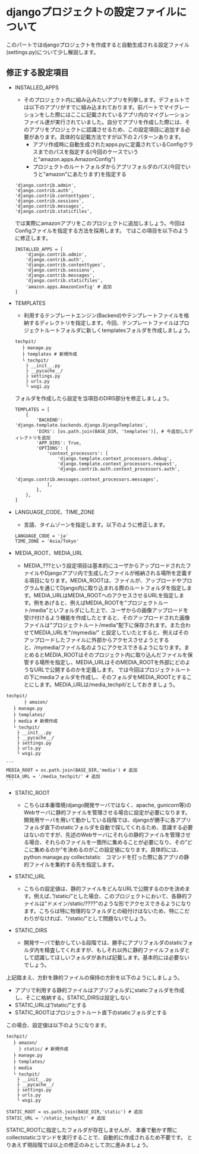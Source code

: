 # djangoプロジェクトの設定ファイルについて

このパートではdjangoプロジェクトを作成すると自動生成される設定ファイル(settings.py)について少し解説します。

## 修正する設定項目

* INSTALLED_APPS
    * そのプロジェクト内に組み込みたいアプリを列挙します。デフォルトでは以下のアプリがすでに組み込まれております。前パートでマイグレーションをした際にはここに記載されているアプリ内のマイグレーションファイル達が実行されていました。自分でアプリを作成した際には、そのアプリをプロジェクトに認識させるため、この設定項目に追加する必要があります。具体的な記載方法ですが以下の２パターンあります。
        * アプリ作成時に自動生成されたapps.pyに定義されているConfigクラスまでのパスを指定する(今回のケースでいうと"amazon.apps.AmazonConfig")
        * プロジェクトのルートフォルダからアプリフォルダのパス(今回でいうと"amazon"にあたります)を指定する
    

    ``` 
    'django.contrib.admin',
    'django.contrib.auth',
    'django.contrib.contenttypes',
    'django.contrib.sessions',
    'django.contrib.messages',
    'django.contrib.staticfiles',
    ```

    では実際にamazonアプリをこのプロジェクトに追加しましょう。今回はConfigファイルを指定する方法を採用します。
    ではこの項目を以下のように修正します。
    ``` 
    INSTALLED_APPS = [
        'django.contrib.admin',
        'django.contrib.auth',
        'django.contrib.contenttypes',
        'django.contrib.sessions',
        'django.contrib.messages',
        'django.contrib.staticfiles',
        'amazon.apps.AmazonConfig' # 追加
    ]
    ```
* TEMPLATES
    * 利用するテンプレートエンジン(Backend)やテンプレートファイルを格納するディレクトリを指定します。今回、テンプレートファイルはプロジェクトルートフォルダに新しくtemplatesフォルダを作成しましょう。
    ```
    techpit/
    　 ├ manage.py
    　 ├ templates # 新規作成
    　 └ techpit/
        ├ __init__.py
        ├ __pycache__/
        ├ settings.py
        ├ urls.py
        └ wsgi.py
    ```
    フォルダを作成したら設定を当項目のDIRS部分を修正しましょう。
    ```
    TEMPLATES = [
        {
            'BACKEND': 'django.template.backends.django.DjangoTemplates',
            'DIRS': [os.path.join(BASE_DIR, 'templates')], # 今追加したディレクトリを追加
            'APP_DIRS': True,
            'OPTIONS': {
                'context_processors': [
                    'django.template.context_processors.debug',
                    'django.template.context_processors.request',
                    'django.contrib.auth.context_processors.auth',
                    'django.contrib.messages.context_processors.messages',
                ],
            },
        },
    ]
    ```

* LANGUAGE_CODE、TIME_ZONE
     * 言語、タイムゾーンを指定します。以下のように修正します。
     ```
     LANGUAGE_CODE = 'ja'
     TIME_ZONE = 'Asia/Tokyo'
     ```

* MEDIA_ROOT、MEDIA_URL
    * MEDIA_???という設定項目は基本的にユーザからアップロードされたファイルやDjangoアプリ内で生成したファイルが格納される場所を定義する項目になります。MEDIA_ROOTは、ファイルが、アップロードやプログラムを通じてDjango内に取り込まれる際のルートフォルダを指定します。MEDIA_URLはMEDIA_ROOTへのアクセスさせるURLを指定します。例をあげると、例えばMEDIA_ROOTを"プロジェクトルート/media"といフォルダにした上で、ユーザからの画像アップロードを受け付けるよう機能を作成したとすると、そのアップロードされた画像ファイルは"プロジェクトルート/media"配下に保存されます。また合わせてMEDIA_URLを"/mymedia/" と設定していたとすると、例えばそのアップロードしたファイルに外部からアクセスさせようとすると、/mymedia/ファイル名のようにアクセスできるようになります。まとめるとMEDIA_ROOTはそのプロジェクト内に取り込んだファイルを保管する場所を指定し、MEDIA_URLはそのMEDIA_ROOTを外部にどのようなURLで公開するのかを定義します。
    では今回はプロジェクトルートの下にmediaフォルダを作成し、そのフォルダをMEDIA_ROOTとすることにします。MEDIA_URLは/media_techpit/としておきましょう。

```
techpit/
　     ├ amazon/ 
　 ├ manage.py
　 ├ templates/ 
　 ├ media # 新規作成
　 └ techpit/
    ├ __init__.py
    ├ __pycache__/
    ├ settings.py
    ├ urls.py
    └ wsgi.py
```

    ```
    MEDIA_ROOT = os.path.join(BASE_DIR,'media') # 追加
    MEDIA_URL = '/media_techpit/' # 追加  
    ```

* STATIC_ROOT
    * こちらは本番環境(django開発サーバではなく、apache, gunicorn等)のWebサーバに静的ファイルを管理させる場合に設定が必要になります。開発用サーバを用いて動かしている段階では、djangoが勝手に各アプリフォルダ直下のstaticフォルダを自動で探してくれるため、意識する必要はないのですが、先述のWebサーバにそれらの静的ファイルを管理させる場合、それらのファイルを一箇所に集めることが必要になり、その”どこに集めるのか”を決めるのがこの設定値になります。具体的には、python manage.py collectstatic　コマンドを打った際に各アプリの静的ファイルを集約する先を指定します。


* STATIC_URL
    * こちらの設定値は、静的ファイルをどんなURLで公開するのかを決めます。例えば、”/static/”とした場合、このプロジェクトにおいて、各静的ファイルは"ドメイン/static/????"のような形でアクセスできるようになります。こちらは特に物理的なフォルダとの紐付けはないため、特にこだわりがなければ、"/static/"として問題ないでしょう。

* STATIC_DIRS
    * 開発サーバで動かしている段階では、勝手にアプリフォルダのstaticフォルダ内を精査してくれますが、もしそれ以外に静的ファイルフォルダとして認識してほしいフォルダがあれば記載します。基本的には必要ないでしょう。

上記踏まえ、方針を静的ファイルの保持の方針を以下のようにしましょう。
* アプリで利用する静的ファイルはアプリフォルダにstaticフォルダを作成し、そこに格納する。STATIC_DIRSは設定しない
* STATIC_URLは”/static/”とする
* STATIC_ROOTはプロジェクトルート直下のstaticフォルダとする

この場合、設定値は以下のようになります。

```
techpit/
　 ├ amazon/
　   ├ static/ # 新規作成
　 ├ manage.py
　 ├ templates/ 
　 ├ media 
　 └ techpit/
    ├ __init__.py
    ├ __pycache__/
    ├ settings.py
    ├ urls.py
    └ wsgi.py
```
```
STATIC_ROOT = os.path.join(BASE_DIR,'static') # 追加
STATIC_URL = '/static_techpit/' # 追加  
```

STATIC_ROOTに指定したフォルダが存在しませんが、
本番で動かす際にcollectstaticコマンドを実行することで、自動的に作成されるため不要です。
とりあえず現段階では以上の修正のみとして次に進みましょう。
